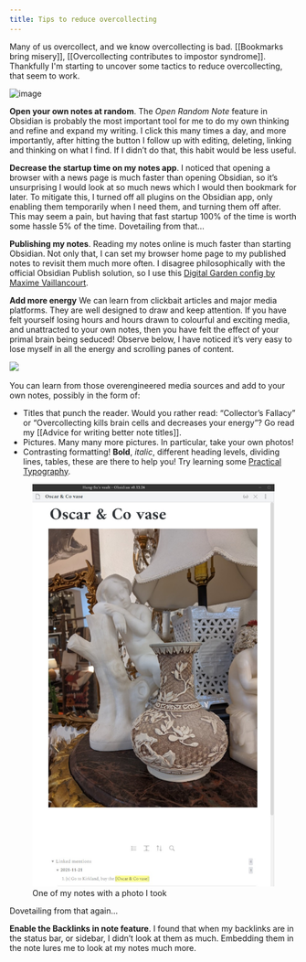 ```yaml
---
title: Tips to reduce overcollecting
---
```


Many of us overcollect, and we know overcollecting is bad. [[Bookmarks bring misery]], [[Overcollecting contributes to impostor syndrome]]. Thankfully I'm starting to uncover some tactics to reduce overcollecting, that seem to work.

![image](https://forum.linkingyourthinking.com/uploads/db9510/original/2X/8/88a8ecdfc6761983e01d89ea48aba494552c6cb3.png)

**Open your own notes at random**. The *Open Random Note* feature in Obsidian is probably the most important tool for me to do my own thinking and refine and expand my writing. I click this many times a day, and more importantly, after hitting the button I follow up with editing, deleting, linking and thinking on what I find. If I didn’t do that, this habit would be less useful.

**Decrease the startup time on my notes app**. I noticed that opening a browser with a news page is much faster than opening Obsidian, so it’s unsurprising I would look at so much news which I would then bookmark for later. To mitigate this, I turned off all plugins on the Obsidian app, only enabling them temporarily when I need them, and turning them off after. This may seem a pain, but having that fast startup 100% of the time is worth some hassle 5% of the time. Dovetailing from that…

**Publishing my notes**. Reading my notes online is much faster than starting Obsidian. Not only that, I can set my browser home page to my published notes to revisit them much more often. I disagree philosophically with the official Obsidian Publish solution, so I use this [Digital Garden config by Maxime Vaillancourt](https://maximevaillancourt.com/blog/setting-up-your-own-digital-garden-with-jekyll).

**Add more energy** We can learn from clickbait articles and major media platforms. They are well designed to draw and keep attention. If you have felt yourself losing hours and hours drawn to colourful and exciting media, and unattracted to your own notes, then you have felt the effect of your primal brain being seduced! Observe below, I have noticed it’s very easy to lose myself in all the energy and scrolling panes of content.

![](https://forum.linkingyourthinking.com/uploads/db9510/optimized/2X/a/a12d21f8bf62b9ee5a0a972f94b87d62aeae5525_2_690x349.jpeg)

You can learn from those overengineered media sources and add to your own notes, possibly in the form of:

-   Titles that punch the reader. Would you rather read: “Collector’s Fallacy” or “Overcollecting kills brain cells and decreases your energy”? Go read my [[Advice for writing better note titles]].
-   Pictures. Many many more pictures. In particular, take your own photos!
-   Contrasting formatting! **Bold**, *italic*, different heading levels, dividing lines, tables, these are there to help you! Try learning some [Practical Typography](https://practicaltypography.com/summary-of-key-rules.html).

<figure>
    <img src="/assets/Obsidian_o5HBztgdEB.jpg" alt="Screenshot of my note with a photo I took" />
    <figcaption>One of my notes with a photo I took</figcaption>
</figure>

Dovetailing from that again…

**Enable the Backlinks in note feature**. I found that when my backlinks are in the status bar, or sidebar, I didn’t look at them as much. Embedding them in the note lures me to look at my notes much more.
